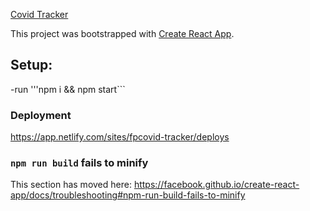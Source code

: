 [Covid Tracker](https://ibb.co/kH4wT7j)




This project was bootstrapped with [Create React App](https://github.com/facebook/create-react-app).

## Setup:
-run '''npm i && npm start```

### Deployment

https://app.netlify.com/sites/fpcovid-tracker/deploys

### `npm run build` fails to minify

This section has moved here: https://facebook.github.io/create-react-app/docs/troubleshooting#npm-run-build-fails-to-minify
